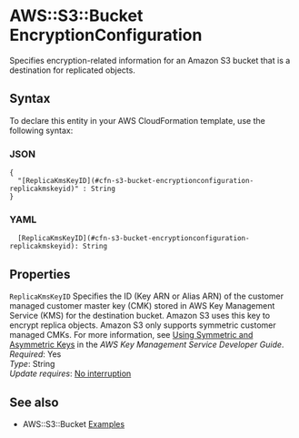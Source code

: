 # AWS::S3::Bucket EncryptionConfiguration<a name="aws-properties-s3-bucket-encryptionconfiguration"></a>

Specifies encryption\-related information for an Amazon S3 bucket that is a destination for replicated objects\.

## Syntax<a name="aws-properties-s3-bucket-encryptionconfiguration-syntax"></a>

To declare this entity in your AWS CloudFormation template, use the following syntax:

### JSON<a name="aws-properties-s3-bucket-encryptionconfiguration-syntax.json"></a>

```
{
  "[ReplicaKmsKeyID](#cfn-s3-bucket-encryptionconfiguration-replicakmskeyid)" : String
}
```

### YAML<a name="aws-properties-s3-bucket-encryptionconfiguration-syntax.yaml"></a>

```
  [ReplicaKmsKeyID](#cfn-s3-bucket-encryptionconfiguration-replicakmskeyid): String
```

## Properties<a name="aws-properties-s3-bucket-encryptionconfiguration-properties"></a>

`ReplicaKmsKeyID`  <a name="cfn-s3-bucket-encryptionconfiguration-replicakmskeyid"></a>
Specifies the ID \(Key ARN or Alias ARN\) of the customer managed customer master key \(CMK\) stored in AWS Key Management Service \(KMS\) for the destination bucket\. Amazon S3 uses this key to encrypt replica objects\. Amazon S3 only supports symmetric customer managed CMKs\. For more information, see [Using Symmetric and Asymmetric Keys](https://docs.aws.amazon.com/kms/latest/developerguide/symmetric-asymmetric.html) in the *AWS Key Management Service Developer Guide*\.  
*Required*: Yes  
*Type*: String  
*Update requires*: [No interruption](https://docs.aws.amazon.com/AWSCloudFormation/latest/UserGuide/using-cfn-updating-stacks-update-behaviors.html#update-no-interrupt)

## See also<a name="aws-properties-s3-bucket-encryptionconfiguration--seealso"></a>
+ AWS::S3::Bucket [Examples](https://docs.aws.amazon.com/AWSCloudFormation/latest/UserGuide/aws-properties-s3-bucket.html#aws-properties-s3-bucket--examples)

